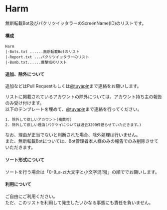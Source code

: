 Harm
===
無断転載Bot及びパクリツイッタラーのScreenName(ID)のリストです。      
  
  
#### 構成
```
Harm  
|-Bots.txt ......無断転載Botのリスト  
|-Report.txt ...パクリツイッタラーのリスト  
|-Bomb.txt......爆撃垢のリスト  
```
  
  
#### 追加、除外について
追加などはPull Requestもしくは[@tuyapin](https://twitter.com/tuyapin)まで連絡をお願いします。  
  
リストに掲載されているアカウントの除外については、アカウント持ち主の報告のみ受け付けます。  
以下のテンプレートを埋めて、[@tuyapin](https://twitter.com/tuyapin)まで連絡を行ってください。  
```
1. 除外して欲しいアカウント(複数可)  
2. 除外して欲しい理由(パクツイについては過去3200件遡らせていただきます。)  
```
  
なお、理由が正当でないと判断された場合、除外処理は行いません。  
また、無断転載Botについては、Bot管理者本人様のみの報告でのみ削除させていただきます。  
  
  
#### ソート形式について
ソートを行う場合は「0-9_a-z(大文字と小文字混同)」の順ででお願いします。  
    
#### 利用について
ご自由にご利用ください。  
ただ、このリストを利用して発生したいかなる事態にも責任を負いません。  
